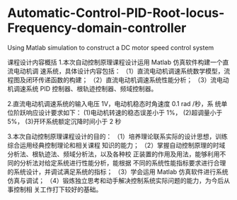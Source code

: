 # Automatic-Control-PID-Root-locus-Frequency-domain-controller
Using Matlab simulation to construct a DC motor speed control system

课程设计内容概括
1.本次自动控制原理课程设计运用 Matlab 仿真软件构建一个直流电动机调
速系统，具体设计内容包括：
（1）直流电动机调速系统数学模型，流程图及闭环传递函数的构建；
（2）直流电动机调速系统性能分析；
（3）流电动机调速系统 PID 控制器、根轨迹控制器、频域控制器。

2.直流电动机调速系统的输入电压 1V，电动机稳态时角速度 0.1 rad /秒，系
统单位阶跃响应设计要求如下：
(1)电动机转速的稳态误差小于 1%，
(2)超调量小于 5%，
(3)开环系统额定沉降时间小于 2 秒

3.本次自动控制原理课程设计的目的：
（1）培养理论联系实际的设计思想，训练综合运用经典控制理论和相关课程
知识的能力；
（2）掌握自动控制原理的时域分析法、根轨迹法、频域分析法，以及各种校
正装置的作用及用法，能够利用不同的分析法对给定系统进行性能分析，能根据
不同的系统性能指标要求进行合理的系统设计，并调试满足系统的指标；
（3）学会运用 Matlab 仿真软件进行系统仿真与调试；
（4）锻炼独立思考和动手解决控制系统实际问题的能力，为今后从事控制相
关工作打下较好的基础。
